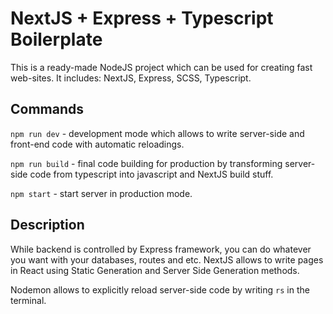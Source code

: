 # NextJS + Express + Typescript Boilerplate
This is a ready-made NodeJS project which can be used for creating fast web-sites. It includes: NextJS, Express, SCSS, Typescript.

## Commands
`npm run dev` - development mode which allows to write server-side and front-end code with automatic reloadings.

`npm run build` - final code building for production by transforming server-side code from typescript into javascript and NextJS build stuff.

`npm start` - start server in production mode.

## Description
While backend is controlled by Express framework, you can do whatever you want with your databases, routes and etc. NextJS allows to write pages in React using Static Generation and Server Side Generation methods.

Nodemon allows to explicitly reload server-side code by writing `rs` in the terminal.
